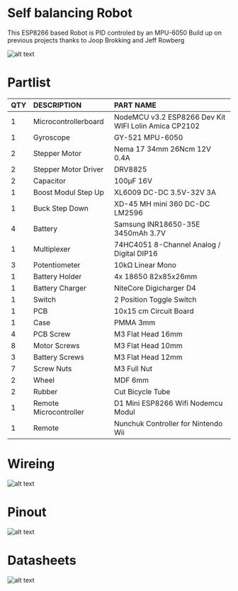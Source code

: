 # Self balancing Robot
This ESP8266 based Robot is PID controled by an MPU-6050
Build up on previous projects thanks to Joop Brokking and Jeff Rowberg

![alt text](https://abload.de/img/selfbalancingrobothd_vqkew.jpg)

# Partlist
 
|QTY|	DESCRIPTION	|PART NAME|
| :---   | :---   | :---   |
|1|	Microcontrollerboard|	NodeMCU v3.2 ESP8266 Dev Kit WIFI Lolin Amica CP2102|
|1|	Gyroscope|	GY-521 MPU-6050|
|2|	Stepper Motor|	Nema 17 34mm 26Ncm 12V 0.4A|
|2|	Stepper Motor Driver|	DRV8825|
|2|	Capacitor|	100µF 16V|
|1|	Boost Modul Step Up|	XL6009 DC-DC 3.5V-32V 3A|
|1|	Buck Step Down|	XD-45 MH mini 360 DC-DC LM2596|
|4|	Battery|	Samsung INR18650-35E  3450mAh 3.7V|
|1|	Multiplexer|	74HC4051 8-Channel Analog / Digital DIP16|
|3|	Potentiometer|	10kΩ Linear Mono|
|1|	Battery Holder|	4x 18650 82x85x26mm|
|1|	Battery Charger|	NiteCore Digicharger D4|
|1|	Switch|	2 Position Toggle Switch|
|1|	PCB|	10x15 cm Circuit Board|
|1|	Case|	PMMA 3mm|
|4|	PCB Screw|	M3 Flat Head 16mm|
|8|	Motor Screws|	M3 Flat Head 10mm|
|3|	Battery Screws|	M3 Flat Head 12mm|
|7|	Screw Nuts|	M3 Full Nut|
|2|	Wheel|	MDF 6mm|
|2|	Rubber|	Cut Bicycle Tube|
|1|	Remote Microcontroller|	D1 Mini ESP8266 Wifi Nodemcu Modul|
|1|	Remote|	Nunchuk Controller for Nintendo Wii|

# Wireing
![alt text](https://abload.de/img/sbr_steckplatinem7jlx.png)

# Pinout
![alt text](https://abload.de/img/pinoutkekdu.png)

# Datasheets

![alt text](https://abload.de/img/multiplex99k1b.png)

